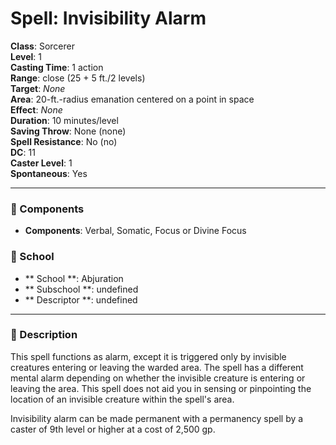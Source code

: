 
# Spell: Invisibility Alarm
**Class**: Sorcerer  
**Level**: 1  
**Casting Time**: 1 action  
**Range**: close (25 + 5 ft./2 levels)  
**Target**: _None_  
**Area**: 20-ft.-radius emanation centered on a point in space  
**Effect**: _None_  
**Duration**: 10 minutes/level  
**Saving Throw**: None (none)  
**Spell Resistance**: No (no)  
**DC**: 11  
**Caster Level**: 1  
**Spontaneous**: Yes

---

### 🔮 Components
- **Components**: Verbal, Somatic, Focus or Divine Focus

### 🏫 School
- ** School **: Abjuration
- ** Subschool **: undefined
- ** Descriptor **: undefined
---

### 📜 Description
This spell functions as alarm, except it is triggered only by invisible creatures entering or leaving the warded area. The spell has a different mental alarm depending on whether the invisible creature is entering or leaving the area. This spell does not aid you in sensing or pinpointing the location of an invisible creature within the spell's area.

Invisibility alarm can be made permanent with a permanency spell by a caster of 9th level or higher at a cost of 2,500 gp.
